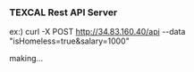 ### TEXCAL Rest API Server
ex:)
curl -X POST http://34.83.160.40/api --data "isHomeless=true&salary=1000"

making...